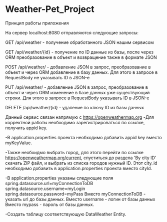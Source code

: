 # Weather-Pet_Project
Принцип работы приложения

На сервер localhost:8080 отправляются следующие запросы:

GET /api/weather - получение обработанного JSON нашим сервисом

GET /api/weather/{id} - получение по ID данные из базы, после через ORM преобразование в объект и возвращение также в формате JSON

POST /api/weather/ - добавление JSON в запрос, преобразование в объект и через ORM добавление в базу данных. Для этого в запросе в RequestBody не указывать ID в JSON-е

PUT /api/weather/ - добавление JSON в запрос, преобразование в объект и через ORM изменение в базе данных уже существующий строки. Для этого в запросе в RequestBody
указывать ID в JSON-е

DELETE /api/weather/{id} - удаление по ключу ID из базы данных




Данный сервис связан напрямую с https://openweathermap.org
-Для корректной работы необходимо зарегистрироваться по ссылке, получить appid key.

-В application.properties проекта необходимо добавить appid key вместо myKeyValue. 

-Также необхидмо выбрать город, для этого перейти по ссылке https://openweathermap.org/current, спуститься до раздела 'By city ID' скачать ZIP файл, 
и выбрать из списка городов нужный ID. Этот city_id необходимо добавить в application.properties проекта вместо cityId.

-В application.properties указаны следующие поля
spring.datasource.url=myConnectionToDB
spring.datasource.username=myLogin
spring.datasource.password=myPass
Вместо myConnectionToDB - указать url до базы данных. 
Вместо username - логин от базы данных
Вместо mypass - пароль от базы данных.

-Создать таблицу соответствующую DataWeather Entity.
